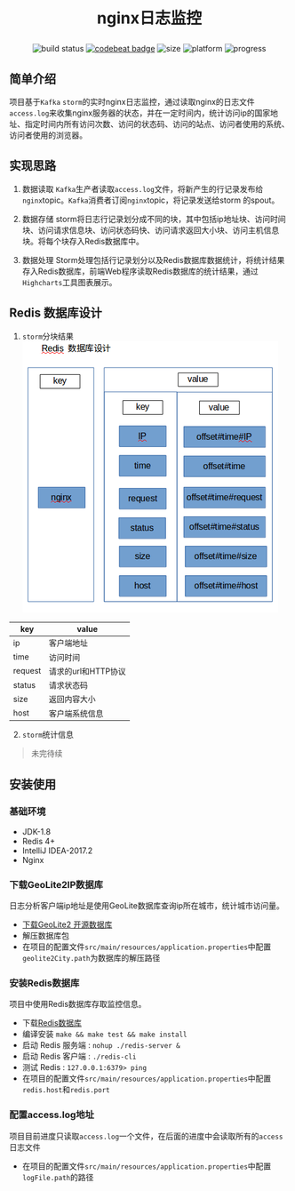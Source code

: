 # <p align='center'>nginx日志监控</p>

<div align="center">

![build status](https://travis-ci.org/fenlan/storm-nginx-log.svg?branch=master)
[![codebeat badge](https://codebeat.co/badges/cbf116f9-877c-420c-b8c1-1414beb9917a)](https://codebeat.co/projects/github-com-fenlan-storm-nginx-log-master)
![size](https://github-size-badge.herokuapp.com/fenlan/storm-nginx-log.svg)
![platform](https://img.shields.io/badge/platform-Linux-orange.svg)
![progress](http://progressed.io/bar/19?title=completed)

</div>

## 简单介绍
项目基于`Kafka` `storm`的实时nginx日志监控，通过读取nginx的日志文件`access.log`来收集nginx服务器的状态，并在一定时间内，统计访问ip的国家地址、指定时间内所有访问次数、访问的状态码、访问的站点、访问者使用的系统、访问者使用的浏览器。

## 实现思路
1. 数据读取
`Kafka`生产者读取`access.log`文件，将新产生的行记录发布给`nginx`topic。`Kafka`消费者订阅`nginx`topic，将记录发送给storm 的spout。

2. 数据存储
storm将日志行记录划分成不同的块，其中包括ip地址块、访问时间块、访问请求信息块、访问状态码快、访问请求返回大小块、访问主机信息块。将每个块存入Redis数据库中。

3. 数据处理
Storm处理包括行记录划分以及Redis数据库数据统计，将统计结果存入Redis数据库，前端Web程序读取Redis数据库的统计结果，通过`Highcharts`工具图表展示。

## Redis 数据库设计
1. `storm`分块结果
![](https://github.com/fenlan/Mycode/blob/master/images/redis.png)

| key | value |
|--------|--------|
|   ip     |   客户端地址     |
|   time   |   访问时间       |
|   request|   请求的url和HTTP协议 |
|   status |   请求状态码     |
|   size   |   返回内容大小   |
|   host   |   客户端系统信息  |

2. `storm`统计信息
> 未完待续

## 安装使用

### 基础环境
- JDK-1.8
- Redis 4+
- IntelliJ IDEA-2017.2
- Nginx

### 下载GeoLite2IP数据库
日志分析客户端ip地址是使用GeoLite数据库查询ip所在城市，统计城市访问量。
- [下载GeoLite2 开源数据库](https://dev.maxmind.com/zh-hans/geoip/geoip2/geolite2-%E5%BC%80%E6%BA%90%E6%95%B0%E6%8D%AE%E5%BA%93/)
- 解压数据库包
- 在项目的配置文件`src/main/resources/application.properties`中配置`geolite2City.path`为数据库的解压路径

### 安装Redis数据库
项目中使用Redis数据库存取监控信息。
- 下载[Redis数据库](https://redis.io/)
- 编译安装 `make && make test && make install`
- 启动 Redis 服务端 : `nohup ./redis-server &`
- 启动 Redis 客户端 : `./redis-cli`
- 测试 Redis : `127.0.0.1:6379> ping`
- 在项目的配置文件`src/main/resources/application.properties`中配置`redis.host`和`redis.port`

### 配置access.log地址
项目目前进度只读取`access.log`一个文件，在后面的进度中会读取所有的`access`日志文件
- 在项目的配置文件`src/main/resources/application.properties`中配置`logFile.path`的路径
